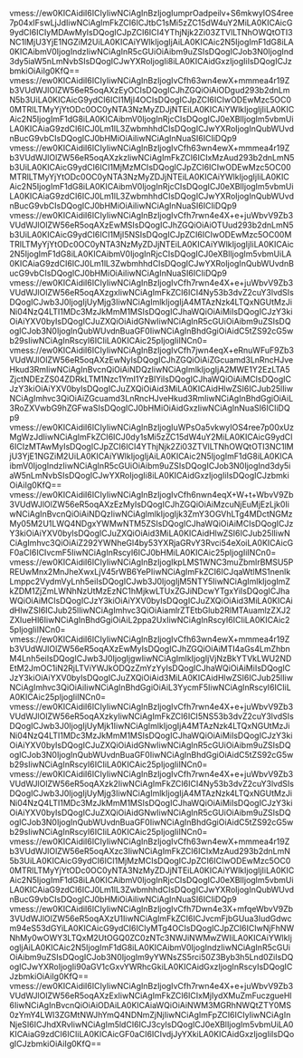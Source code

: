 vmess://ew0KICAidiI6ICIyIiwNCiAgInBzIjogIumprOadpeilv+S6mkwyIOS4ree7p04xIFswLjJdIiwNCiAgImFkZCI6ICJtbC1sMi5zZC15dW4uY2MiLA0KICAicG9ydCI6ICIyMDAwMyIsDQogICJpZCI6ICI4YThjNjk2Zi03ZTVlLTNhOWQtOTI3NC1lMjU3YjE1NGZiM2UiLA0KICAiYWlkIjogIjAiLA0KICAic2N5IjogImF1dG8iLA0KICAibmV0IjogIndzIiwNCiAgInR5cGUiOiAibm9uZSIsDQogICJob3N0IjogInd3dy5iaW5nLmNvbSIsDQogICJwYXRoIjogIi8iLA0KICAidGxzIjogIiIsDQogICJzbmkiOiAiIg0KfQ==
vmess://ew0KICAidiI6ICIyIiwNCiAgInBzIjogIvCfh63wn4ewX+mmmea4r19Zb3VUdWJlOlZW56eR5oqAXzEyOCIsDQogICJhZGQiOiAiODgud293b2dnLmN5b3UiLA0KICAicG9ydCI6ICI1MjI4OCIsDQogICJpZCI6ICIwODEwMzc5OC00MTRlLTMyYjYtODc0OC0yNTA3NzMyZDJjNTEiLA0KICAiYWlkIjogIjIiLA0KICAic2N5IjogImF1dG8iLA0KICAibmV0IjogInRjcCIsDQogICJ0eXBlIjogIm5vbmUiLA0KICAiaG9zdCI6ICJ0Lm1lL3ZwbmhhdCIsDQogICJwYXRoIjogInQubWUvdnBucG9vbCIsDQogICJ0bHMiOiAiIiwNCiAgInNuaSI6ICIiDQp9
vmess://ew0KICAidiI6ICIyIiwNCiAgInBzIjogIvCfh63wn4ewX+mmmea4r19Zb3VUdWJlOlZW56eR5oqAXzkzIiwNCiAgImFkZCI6ICIxMzAud293b2dnLmN5b3UiLA0KICAicG9ydCI6ICI1MjMzMCIsDQogICJpZCI6ICIwODEwMzc5OC00MTRlLTMyYjYtODc0OC0yNTA3NzMyZDJjNTEiLA0KICAiYWlkIjogIjIiLA0KICAic2N5IjogImF1dG8iLA0KICAibmV0IjogInRjcCIsDQogICJ0eXBlIjogIm5vbmUiLA0KICAiaG9zdCI6ICJ0Lm1lL3ZwbmhhdCIsDQogICJwYXRoIjogInQubWUvdnBucG9vbCIsDQogICJ0bHMiOiAiIiwNCiAgInNuaSI6ICIiDQp9
vmess://ew0KICAidiI6ICIyIiwNCiAgInBzIjogIvCfh7rwn4e4X+e+juWbvV9Zb3VUdWJlOlZW56eR5oqAXzEwMSIsDQogICJhZGQiOiAiOTUud293b2dnLmN5b3UiLA0KICAicG9ydCI6ICI1MjI5NSIsDQogICJpZCI6ICIwODEwMzc5OC00MTRlLTMyYjYtODc0OC0yNTA3NzMyZDJjNTEiLA0KICAiYWlkIjogIjIiLA0KICAic2N5IjogImF1dG8iLA0KICAibmV0IjogInRjcCIsDQogICJ0eXBlIjogIm5vbmUiLA0KICAiaG9zdCI6ICJ0Lm1lL3ZwbmhhdCIsDQogICJwYXRoIjogInQubWUvdnBucG9vbCIsDQogICJ0bHMiOiAiIiwNCiAgInNuaSI6ICIiDQp9
vmess://ew0KICAidiI6ICIyIiwNCiAgInBzIjogIvCfh7rwn4e4X+e+juWbvV9Zb3VUdWJlOlZW56eR5oqAXzgxIiwNCiAgImFkZCI6ICI4Ny53b3dvZ2cuY3lvdSIsDQogICJwb3J0IjogIjUyMjg3IiwNCiAgImlkIjogIjA4MTAzNzk4LTQxNGUtMzJiNi04NzQ4LTI1MDc3MzJkMmM1MSIsDQogICJhaWQiOiAiMiIsDQogICJzY3kiOiAiYXV0byIsDQogICJuZXQiOiAidGNwIiwNCiAgInR5cGUiOiAibm9uZSIsDQogICJob3N0IjogInQubWUvdnBuaGF0IiwNCiAgInBhdGgiOiAidC5tZS92cG5wb29sIiwNCiAgInRscyI6ICIiLA0KICAic25pIjogIiINCn0=
vmess://ew0KICAidiI6ICIyIiwNCiAgInBzIjogIvCfh7jwn4eqX+eRnuWFuF9Zb3VUdWJlOlZW56eR5oqAXzEwNyIsDQogICJhZGQiOiAiZGcuamd3LnRncHJveHkud3RmIiwNCiAgInBvcnQiOiAiNDQzIiwNCiAgImlkIjogIjA2MWE1Y2EzLTA5ZjctNDEzZS04ZDRkLTM1Nzc1YmI1YzBlYiIsDQogICJhaWQiOiAiMCIsDQogICJzY3kiOiAiYXV0byIsDQogICJuZXQiOiAid3MiLA0KICAidHlwZSI6ICJub25lIiwNCiAgImhvc3QiOiAiZGcuamd3LnRncHJveHkud3RmIiwNCiAgInBhdGgiOiAiL3RoZXVwbG9hZGFwaSIsDQogICJ0bHMiOiAidGxzIiwNCiAgInNuaSI6ICIiDQp9
vmess://ew0KICAidiI6ICIyIiwNCiAgInBzIjogIuWPsOa5vkwyIOS4ree7p00xUzMgWzJdIiwNCiAgImFkZCI6ICJ0dy1sMi5zZC15dW4uY2MiLA0KICAicG9ydCI6ICIzMTAwMyIsDQogICJpZCI6ICI4YThjNjk2Zi03ZTVlLTNhOWQtOTI3NC1lMjU3YjE1NGZiM2UiLA0KICAiYWlkIjogIjAiLA0KICAic2N5IjogImF1dG8iLA0KICAibmV0IjogIndzIiwNCiAgInR5cGUiOiAibm9uZSIsDQogICJob3N0IjogInd3dy5iaW5nLmNvbSIsDQogICJwYXRoIjogIi8iLA0KICAidGxzIjogIiIsDQogICJzbmkiOiAiIg0KfQ==
vmess://ew0KICAidiI6ICIyIiwNCiAgInBzIjogIvCfh6nwn4eqX+W+t+WbvV9Zb3VUdWJlOlZW56eR5oqAXzEzMyIsDQogICJhZGQiOiAiMzcuNjEuMjEzLjk0IiwNCiAgInBvcnQiOiAiNDQzIiwNCiAgImlkIjogIjk3ZmY3OGVhLTg4MDctNGMzMy05M2U1LWQ4NDgxYWMwNTM5ZSIsDQogICJhaWQiOiAiMCIsDQogICJzY3kiOiAiYXV0byIsDQogICJuZXQiOiAid3MiLA0KICAidHlwZSI6ICJub25lIiwNCiAgImhvc3QiOiAiZ292YWNheGl4by53YXRjaGRvY3Rvci54eXoiLA0KICAicGF0aCI6ICIvcmF5IiwNCiAgInRscyI6ICJ0bHMiLA0KICAic25pIjogIiINCn0=
vmess://ew0KICAidiI6ICIyIiwNCiAgInBzIjogIkpLMS1WNC3muZbmlrBMSU5PREUwMnx2MnJheXwxLjV45rWB6YePIiwNCiAgImFkZCI6ICJqaWtlMS1nenlkLmppc2VydmVyLnh5eiIsDQogICJwb3J0IjogIjM5NTY5IiwNCiAgImlkIjogImZkZDM1ZjZmLWNhNzUtMzEzNC1hMjkwLTUxZGJiNDcwYTgxYiIsDQogICJhaWQiOiAiMCIsDQogICJzY3kiOiAiYXV0byIsDQogICJuZXQiOiAid3MiLA0KICAidHlwZSI6ICJub25lIiwNCiAgImhvc3QiOiAiamlrZTEtbGlub2RlMTAuamlzZXJ2ZXIueHl6IiwNCiAgInBhdGgiOiAiL2ppa2UxIiwNCiAgInRscyI6ICIiLA0KICAic25pIjogIiINCn0=
vmess://ew0KICAidiI6ICIyIiwNCiAgInBzIjogIvCfh63wn4ewX+mmmea4r19Zb3VUdWJlOlZW56eR5oqAXzEwMyIsDQogICJhZGQiOiAiMTI4aGs4LmZhbnM4Lnh5eiIsDQogICJwb3J0IjogIjgwIiwNCiAgImlkIjogIjVjNzBkYTVkLWU2NDEtM2JmOC1iN2RjLTViYWJkODQzZmYzYyIsDQogICJhaWQiOiAiMiIsDQogICJzY3kiOiAiYXV0byIsDQogICJuZXQiOiAid3MiLA0KICAidHlwZSI6ICJub25lIiwNCiAgImhvc3QiOiAiIiwNCiAgInBhdGgiOiAiL3YycmF5IiwNCiAgInRscyI6ICIiLA0KICAic25pIjogIiINCn0=
vmess://ew0KICAidiI6ICIyIiwNCiAgInBzIjogIvCfh7rwn4e4X+e+juWbvV9Zb3VUdWJlOlZW56eR5oqAXzkyIiwNCiAgImFkZCI6ICI5NS53b3dvZ2cuY3lvdSIsDQogICJwb3J0IjogIjUyMjk1IiwNCiAgImlkIjogIjA4MTAzNzk4LTQxNGUtMzJiNi04NzQ4LTI1MDc3MzJkMmM1MSIsDQogICJhaWQiOiAiMiIsDQogICJzY3kiOiAiYXV0byIsDQogICJuZXQiOiAidGNwIiwNCiAgInR5cGUiOiAibm9uZSIsDQogICJob3N0IjogInQubWUvdnBuaGF0IiwNCiAgInBhdGgiOiAidC5tZS92cG5wb29sIiwNCiAgInRscyI6ICIiLA0KICAic25pIjogIiINCn0=
vmess://ew0KICAidiI6ICIyIiwNCiAgInBzIjogIvCfh7rwn4e4X+e+juWbvV9Zb3VUdWJlOlZW56eR5oqAXzk2IiwNCiAgImFkZCI6ICI4Ny53b3dvZ2cuY3lvdSIsDQogICJwb3J0IjogIjUyMjg3IiwNCiAgImlkIjogIjA4MTAzNzk4LTQxNGUtMzJiNi04NzQ4LTI1MDc3MzJkMmM1MSIsDQogICJhaWQiOiAiMiIsDQogICJzY3kiOiAiYXV0byIsDQogICJuZXQiOiAidGNwIiwNCiAgInR5cGUiOiAibm9uZSIsDQogICJob3N0IjogInQubWUvdnBuaGF0IiwNCiAgInBhdGgiOiAidC5tZS92cG5wb29sIiwNCiAgInRscyI6ICIiLA0KICAic25pIjogIiINCn0=
vmess://ew0KICAidiI6ICIyIiwNCiAgInBzIjogIvCfh63wn4ewX+mmmea4r19Zb3VUdWJlOlZW56eR5oqAXzc3IiwNCiAgImFkZCI6ICIxMzAud293b2dnLmN5b3UiLA0KICAicG9ydCI6ICI1MjMzMCIsDQogICJpZCI6ICIwODEwMzc5OC00MTRlLTMyYjYtODc0OC0yNTA3NzMyZDJjNTEiLA0KICAiYWlkIjogIjIiLA0KICAic2N5IjogImF1dG8iLA0KICAibmV0IjogInRjcCIsDQogICJ0eXBlIjogIm5vbmUiLA0KICAiaG9zdCI6ICJ0Lm1lL3ZwbmhhdCIsDQogICJwYXRoIjogInQubWUvdnBucG9vbCIsDQogICJ0bHMiOiAiIiwNCiAgInNuaSI6ICIiDQp9
vmess://ew0KICAidiI6ICIyIiwNCiAgInBzIjogIvCfh7Dwn4e3X+mfqeWbvV9Zb3VUdWJlOlZW56eR5oqAXzU1IiwNCiAgImFkZCI6ICJvcmFjbGUua3IudGdwcm94eS53dGYiLA0KICAicG9ydCI6ICIyMTg4OCIsDQogICJpZCI6ICIwNjFhNWNhMy0wOWY3LTQxM2UtOGQ0ZC0zNTc3NWJiNWMwZWIiLA0KICAiYWlkIjogIjAiLA0KICAic2N5IjogImF1dG8iLA0KICAibmV0IjogIndzIiwNCiAgInR5cGUiOiAibm9uZSIsDQogICJob3N0IjogIm9yYWNsZS5rci50Z3Byb3h5Lnd0ZiIsDQogICJwYXRoIjogIi90aGV1cGxvYWRhcGkiLA0KICAidGxzIjogInRscyIsDQogICJzbmkiOiAiIg0KfQ==
vmess://ew0KICAidiI6ICIyIiwNCiAgInBzIjogIvCfh7rwn4e4X+e+juWbvV9Zb3VUdWJlOlZW56eR5oqAXzExIiwNCiAgImFkZCI6ICIxMjIydXMuZmFuczgueHl6IiwNCiAgInBvcnQiOiAiODAiLA0KICAiaWQiOiAiNWM3MGRhNWQtZTY0MS0zYmY4LWI3ZGMtNWJhYmQ4NDNmZjNjIiwNCiAgImFpZCI6ICIyIiwNCiAgInNjeSI6ICJhdXRvIiwNCiAgIm5ldCI6ICJ3cyIsDQogICJ0eXBlIjogIm5vbmUiLA0KICAiaG9zdCI6ICIiLA0KICAicGF0aCI6ICIvdjJyYXkiLA0KICAidGxzIjogIiIsDQogICJzbmkiOiAiIg0KfQ==
